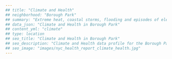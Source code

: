 ```yaml
---
## title: "Climate and Health"
## neighborhood: "Borough Park"
## summary: "Extreme heat, coastal storms, flooding and episodes of elevated ozone are climate-related hazards that may increase with climate change and have important public health impacts in New York City. Extreme weather can cause power outages, which also threaten public health. This report provides neighborhood indicators of climate-related hazards, vulnerability and health impacts."
## data_json: "Climate and Health in Borough Park"
## content_yml: "climate"
## type: location
## seo_title: "Climate and Health in Borough Park"
## seo_description: "Climate and Health data profile for the Borough Park neighborhood of NYC."
## seo_image: "images/nyc_health_report_climate_health.jpg"
---
```

